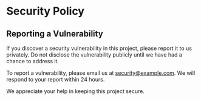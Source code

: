 # Security Policy

## Reporting a Vulnerability

If you discover a security vulnerability in this project, please report it to us privately. Do not disclose the vulnerability publicly until we have had a chance to address it.

To report a vulnerability, please email us at security@example.com. We will respond to your report within 24 hours.

We appreciate your help in keeping this project secure.
